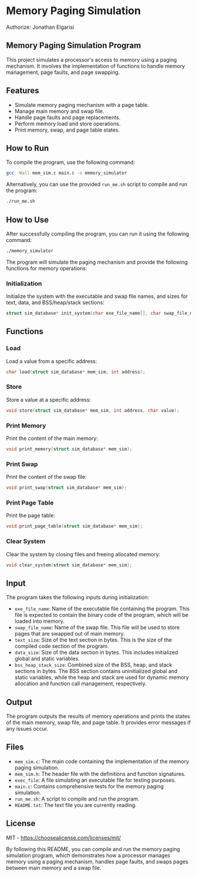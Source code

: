 # Memory Paging Simulation

Authorize: Jonathan Elgarisi

## Memory Paging Simulation Program
This project simulates a processor's access to memory using a paging mechanism. It involves the implementation of functions to handle memory management, page faults, and page swapping.

## Features
- Simulate memory paging mechanism with a page table.
- Manage main memory and swap file.
- Handle page faults and page replacements.
- Perform memory load and store operations.
- Print memory, swap, and page table states.

## How to Run
To compile the program, use the following command:

```bash
gcc -Wall mem_sim.c main.c -o memory_simulator
```

Alternatively, you can use the provided `run_me.sh` script to compile and run the program:

```bash
./run_me.sh
```

## How to Use
After successfully compiling the program, you can run it using the following command:

```bash
./memory_simulator
```

The program will simulate the paging mechanism and provide the following functions for memory operations:

### Initialization
Initialize the system with the executable and swap file names, and sizes for text, data, and BSS/heap/stack sections:

```c
struct sim_database* init_system(char exe_file_name[], char swap_file_name[], int text_size, int data_size, int bss_heap_stack_size);
```

## Functions

### Load
Load a value from a specific address:

```c
char load(struct sim_database* mem_sim, int address);
```

### Store
Store a value at a specific address:

```c
void store(struct sim_database* mem_sim, int address, char value);
```

### Print Memory
Print the content of the main memory:

```c
void print_memory(struct sim_database* mem_sim);
```

### Print Swap
Print the content of the swap file:

```c
void print_swap(struct sim_database* mem_sim);
```

### Print Page Table
Print the page table:

```c
void print_page_table(struct sim_database* mem_sim);
```

### Clear System
Clear the system by closing files and freeing allocated memory:

```c
void clear_system(struct sim_database* mem_sim);
```

## Input
The program takes the following inputs during initialization:
- `exe_file_name`: Name of the executable file containing the program. This file is expected to contain the binary code of the program, which will be loaded into memory.
- `swap_file_name`: Name of the swap file. This file will be used to store pages that are swapped out of main memory.
- `text_size`: Size of the text section in bytes. This is the size of the compiled code section of the program.
- `data_size`: Size of the data section in bytes. This includes initialized global and static variables.
- `bss_heap_stack_size`: Combined size of the BSS, heap, and stack sections in bytes. The BSS section contains uninitialized global and static variables, while the heap and stack are used for dynamic memory allocation and function call management, respectively.

## Output
The program outputs the results of memory operations and prints the states of the main memory, swap file, and page table. It provides error messages if any issues occur.

## Files
- `mem_sim.c`: The main code containing the implementation of the memory paging simulation.
- `mem_sim.h`: The header file with the definitions and function signatures.
- `exec_file`: A file simulating an executable file for testing purposes.
- `main.c`: Contains comprehensive tests for the memory paging simulation.
- `run_me.sh`: A script to compile and run the program.
- `README.txt`: The text file you are currently reading.

## License
MIT - https://choosealicense.com/licenses/mit/

By following this README, you can compile and run the memory paging simulation program, which demonstrates how a processor manages memory using a paging mechanism, handles page faults, and swaps pages between main memory and a swap file.
